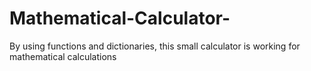 # Mathematical-Calculator-
By using functions and dictionaries, this small calculator is working for mathematical calculations
